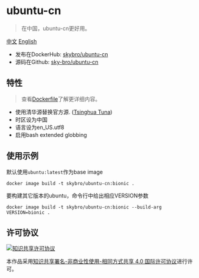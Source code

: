 # ubuntu-cn

> 在中国，ubuntu-cn更好用。

[中文](./README-zh_CN.md)  [English](./README.md)

* 发布在DockerHub: [skybro/ubuntu-cn](https://hub.docker.com/r/skybro/ubuntu-cn/)
* 源码在Github: [sky-bro/ubuntu-cn](https://github.com/sky-bro/ubuntu-cn)

## 特性

> 查看[Dockerfile](./Dockerfile)了解更详细内容。

* 使用清华源替换官方源. ([Tsinghua Tuna](https://mirror.tuna.tsinghua.edu.cn/help/ubuntu/))
* 时区设为中国
* 语言设为en_US.utf8
* 启用bash extended globbing

## 使用示例

默认使用`ubuntu:latest`作为base image

```shell
docker image build -t skybro/ubuntu-cn:bionic .
```

要构建其它版本的ubuntu，命令行中给出相应VERSION参数

```shell
docker image build -t skybro/ubuntu-cn:bionic --build-arg VERSION=bionic .
```

## 许可协议

[![知识共享许可协议](https://i.creativecommons.org/l/by-nc/4.0/88x31.png)](https://creativecommons.org/licenses/by-nc-sa/4.0/deed.zh)

本作品采用[知识共享署名-非商业性使用-相同方式共享 4.0 国际许可协议](https://creativecommons.org/licenses/by-nc-sa/4.0/deed.zh)进行许可。
